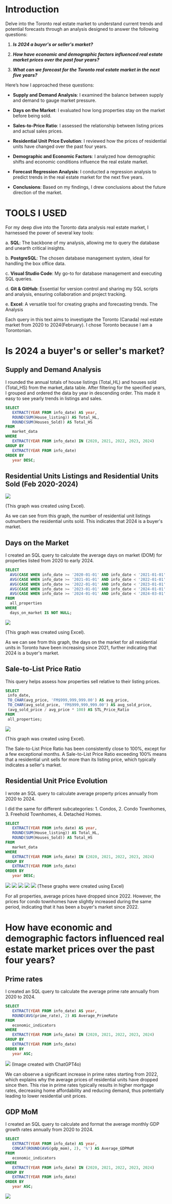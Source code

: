 # Introduction

Delve into the Toronto real estate market to understand current trends and potential forecasts through an analysis designed to answer the following questions:

1.  ***Is 2024 a buyer's or seller's market?***

2.  ***How have economic and demographic factors influenced real estate market prices over the past four years?***

 3.  ***What can we forecast for the Toronto real estate market in the next five years?***

Here’s how I approached these questions:

- **Supply and Demand Analysis**: I examined the balance between supply and demand to gauge market pressure.

- **Days on the Market**: I evaluated how long properties stay on the market before being 
sold.

- **Sales-to-Price Ratio**: I assessed the relationship between listing prices and actual sales prices.

- **Residential Unit Price Evolution**: I reviewed how the prices of residential units have changed over the past four years.

- **Demographic and Economic Factors**: I analyzed how demographic shifts and economic conditions influence the real estate market.

- **Forecast Regression Analysis**: I conducted a regression analysis to predict trends in the real estate market for the next five years.

- **Conclusions**: Based on my findings, I drew conclusions about the future direction of the market.

# TOOLS I USED

For my deep dive into the Toronto data analysis real estate market, I harnessed the power of several key tools:

a. **SQL**: The backbone of my analysis, allowing me to query the database and unearth critical insights.

b. **PostgreSQL**: The chosen database management system, ideal for handling the box office data.

c. **Visual Studio Code**: My go-to for database management and executing SQL queries.

d. **Git & GitHub**: Essential for version control and sharing my SQL scripts and analysis, ensuring collaboration and project tracking.

e. **Excel**: A versatile tool for creating graphs and forecasting trends.
The Analysis

Each query in this text aims to investigate the Toronto (Canada) real estate market from 2020 to 2024(February). I chose Toronto because I am a Torontonian.

# Is 2024 a buyer's or seller's market?

## Supply and Demand Analysis

I rounded the annual totals of house listings (Total_HL) and houses sold (Total_HS) from the market_data table. After filtering for the specified years, I grouped and ordered the data by year in descending order. This made it easy to see yearly trends in listings and sales.

``` sql
SELECT
   EXTRACT(YEAR FROM info_date) AS year,
   ROUND(SUM(House_listing)) AS Total_HL, 
   ROUND(SUM(Houses_Sold)) AS Total_HS 
FROM
   market_data
WHERE
   EXTRACT(YEAR FROM info_date) IN (2020, 2021, 2022, 2023, 2024)
GROUP BY
   EXTRACT(YEAR FROM info_date)
ORDER BY
   year DESC;
```
## Residential Units Listings and Residential Units Sold (Feb 2020-2024)

<img src=".vscode/Image 1.png">

(This graph was created using Excel). 

As we can see from this graph, the number of residential unit listings outnumbers the residential units sold. This indicates that 2024 is a buyer's market.



## Days on the Market

I created an SQL query to calculate the average days on market (DOM) for properties listed from 2020 to early 2024. 

``` sql
SELECT
  AVG(CASE WHEN info_date >= '2020-01-01' AND info_date < '2021-01-01' THEN days_on_market END) AS DOM_2020,
  AVG(CASE WHEN info_date >= '2021-01-01' AND info_date < '2022-01-01' THEN days_on_market END) AS DOM_2021,
  AVG(CASE WHEN info_date >= '2022-01-01' AND info_date < '2023-01-01' THEN days_on_market END) AS DOM_2022,
  AVG(CASE WHEN info_date >= '2023-01-01' AND info_date < '2024-01-01' THEN days_on_market END) AS DOM_2023,
  AVG(CASE WHEN info_date >= '2024-01-01' AND info_date < '2024-03-01' THEN days_on_market END) AS DOM_2024
FROM
  all_properties
WHERE
  days_on_market IS NOT NULL;
```
<img src=".vscode/Image 2.png">

(This graph was created using Excel). 

As we can see from this graph, the days on the market for all residential units in Toronto have been increasing since 2021, further indicating that 2024 is a buyer's market.

## Sale-to-List Price Ratio

This query helps assess how properties sell relative to their listing prices.

``` sql
SELECT
 info_date,
 TO_CHAR(avg_price, 'FM$999,999,999.00') AS avg_price,
 TO_CHAR(avg_sold_price, 'FM$999,999,999.00') AS avg_sold_price,
 (avg_sold_price / avg_price * 100) AS STL_Price_Ratio
FROM
 all_properties;
 ```
 <img src=".vscode/Image 3.png">

 (This graph was created using Excel).

The Sale-to-List Price Ratio has been consistently close to 100%, except for a few exceptional months. A Sale-to-List Price Ratio exceeding 100% means that a residential unit sells for more than its listing price, which typically indicates a seller's market.

## Residential Unit Price Evolution

I wrote an SQL query to calculate average property prices annually from 2020 to 2024.

I did the same for different subcategories: 1. Condos, 2. Condo Townhomes, 3. Freehold Townhomes, 4. Detached Homes.

``` sql
SELECT
   EXTRACT(YEAR FROM info_date) AS year,
   ROUND(SUM(House_listing)) AS Total_HL, 
   ROUND(SUM(Houses_Sold)) AS Total_HS 
FROM
   market_data
WHERE
   EXTRACT(YEAR FROM info_date) IN (2020, 2021, 2022, 2023, 2024)
GROUP BY
   EXTRACT(YEAR FROM info_date)
ORDER BY
   year DESC;
```
 <img src=".vscode/All properties.png">
 <img src=".vscode/Condos.png">
 <img src=".vscode/Condo Townhomes.png">
 <img src=".vscode/Freehold.png">
 <img src=".vscode/Detached homes.png"> 
(These graphs were created using Excel)

For all properties, average prices have dropped since 2022. However, the prices for condo townhomes have slightly increased during the same period, indicating that it has been a buyer's market since 2022.

# How have economic and demographic factors influenced real estate market prices over the past four years?

## Prime rates

I created an SQL query to calculate the average prime rate annually from 2020 to 2024.
``` sql
SELECT
   EXTRACT(YEAR FROM info_date) AS year,
   ROUND(AVG(prime_rate), 2) AS Average_PrimeRate 
FROM
   economic_indicators
WHERE
   EXTRACT(YEAR FROM info_date) IN (2020, 2021, 2022, 2023, 2024)
GROUP BY
   EXTRACT(YEAR FROM info_date)
ORDER BY
   year ASC;
```
<img src=".vscode/Average prime rates.png"> 
(Image created with ChatGPT4o)

We can observe a significant increase in prime rates starting from 2022, which explains why the average prices of residential units have dropped since then. This rise in prime rates typically results in higher mortgage rates, decreasing home affordability and reducing demand, thus potentially leading to lower residential unit prices.

## GDP MoM

I created an SQL query to calculate and format the average monthly GDP growth rates annually from 2020 to 2024.
``` sql
SELECT
   EXTRACT(YEAR FROM info_date) AS year,
   CONCAT(ROUND(AVG(gdp_mom), 2), '%') AS Average_GDPMoM
FROM
   economic_indicators
WHERE
   EXTRACT(YEAR FROM info_date) IN (2020, 2021, 2022, 2023, 2024)
GROUP BY
   EXTRACT(YEAR FROM info_date)
ORDER BY
   year ASC;
```
<img src=".vscode/Average MoM.png"> 
